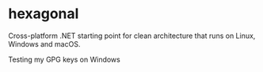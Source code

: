 # hexagonal
Cross-platform .NET starting point for clean architecture that runs on Linux, Windows and macOS.

Testing my GPG keys on Windows
